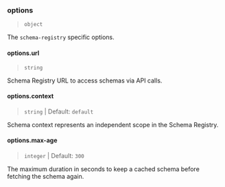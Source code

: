 ### options

> `object`

The `schema-registry` specific options.

#### options.url

> `string`

Schema Registry URL to access schemas via API calls.

#### options.context

> `string` | Default: `default`

Schema context represents an independent scope in the Schema Registry.

#### options.max-age

> `integer` | Default: `300`

The maximum duration in seconds to keep a cached schema before fetching the schema again.
